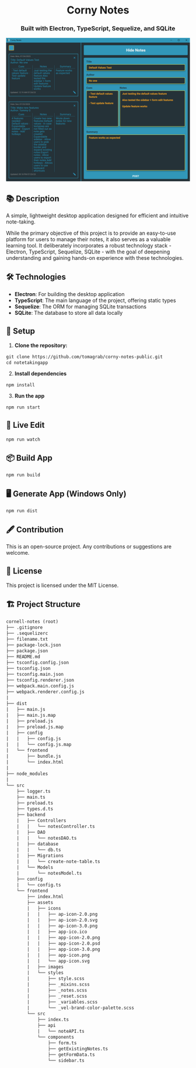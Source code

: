 <h1 align="center">Corny Notes</h1>
<h3 align="center">Built with Electron, TypeScript, Sequelize, and SQLite</h3>

![Note Taking App Screenshot](./src/frontend/assets/images/corny-notes-0.8-ss.png)

## 📚 Description

A simple, lightweight desktop application designed for efficient and intuitive note-taking.

While the primary objective of this project is to provide an easy-to-use platform for users to manage their notes, it also serves as a valuable learning tool. It deliberately incorporates a robust technology stack - Electron, TypeScript, Sequelize, SQLite - with the goal of deepening understanding and gaining hands-on experience with these technologies.

## 🛠️ Technologies

- **Electron**: For building the desktop application
- **TypeScript**: The main language of the project, offering static types
- **Sequelize**: The ORM for managing SQLite transactions
- **SQLite**: The database to store all data locally

## 🚀 Setup

1. **Clone the repository:**

```
git clone https://github.com/tomagrab/corny-notes-public.git
cd notetakingapp
```

2. **Install dependencies**

```
npm install
```

3. **Run the app**

```
npm run start
```

## 🎨 Live Edit

```
npm run watch
```

## 📦 Build App

```
npm run build
```

## 🖥️ Generate App (Windows Only)

```
npm run dist
```

## 🖋️ Contribution

This is an open-source project. Any contributions or suggestions are welcome.

## 📄 License

This project is licensed under the MIT License.

## 🏗️ Project Structure

```
cornell-notes (root)
├── .gitignore
├── .sequelizerc
├── filename.txt
├── package-lock.json
├── package.json
├── README.md
├── tsconfig.config.json
├── tsconfig.json
├── tsconfig.main.json
├── tsconfig.renderer.json
├── webpack.main.config.js
├── webpack.renderer.config.js
|
├── dist
|   ├── main.js
|   ├── main.js.map
|   ├── preload.js
|   ├── preload.js.map
|   ├── config
|   |   ├── config.js
|   |   └── config.js.map
|   └── frontend
|       ├── bundle.js
|       └── index.html
|
├── node_modules
|
└── src
    ├── logger.ts
    ├── main.ts
    ├── preload.ts
    ├── types.d.ts
    ├── backend
    |   ├── Controllers
    |   |   └── notesController.ts
    |   ├── DAO
    |   |   └── notesDAO.ts
    |   ├── database
    |   |   └── db.ts
    |   ├── Migrations
    |   |   └── create-note-table.ts
    |   └── Models
    |       └── notesModel.ts
    ├── config
    |   └── config.ts
    └── frontend
        ├── index.html
        ├── assets
        |   ├── icons
        |   |   ├── ap-icon-2.0.png
        |   |   ├── ap-icon-2.0.svg
        |   |   ├── ap-icon-3.0.png
        |   |   ├── app-ico.ico
        |   |   ├── app-icon-2.0.png
        |   |   ├── app-icon-2.0.psd
        |   |   ├── app-icon-3.0.png
        |   |   ├── app-icon.png
        |   |   └── app-icon.svg
        |   ├── images
        |   └── styles
        |       ├── style.scss
        |       ├── _mixins.scss
        |       ├── _notes.scss
        |       ├── _reset.scss
        |       ├── _variables.scss
        |       └── _vel-brand-color-palette.scss
        └── src
            ├── index.ts
            ├── api
            |   └── noteAPI.ts
            └── components
                ├── form.ts
                ├── getExistingNotes.ts
                ├── getFormData.ts
                └── sidebar.ts
```
